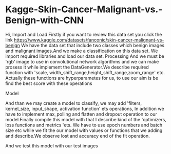 # Kagge-Skin-Cancer-Malignant-vs.-Benign-with-CNN



Hi,
Import and Load
Firstly if you want to review this data set you click the link https://www.kaggle.com/datasets/fanconic/skin-cancer-malignant-vs-benign
We have the data set that include two classes which benign images and malignant images.And we make a classification on this data set.
We import required libraries and load our data set.
Processing
And we must be 'rgb' image to use in convolutional network algorithms and we can make prosess it while implement the DataGenerator.We describe required function with 'scale, width_shift_range,height_shift_range,zoom_range' etc.
Actually these functions are hyperparametes for us, to use our aim is be find the best score with these operations

Model

And than we may create a model to classify, we may add 'filters, kernel_size, input_shape, activation function' ets operations, In addition we have to implement max_polling and flatten and dropout operation to our model.Finally compile this model with that I describe kind of the 'optimizers, loss functions and metrics 'ets.
We have to use epoch numbers and batch size etc while we fit the our model with values or functions that we adding and describe.We observe lost and accuracy end of the fit operation.

And we test this model with our test images





